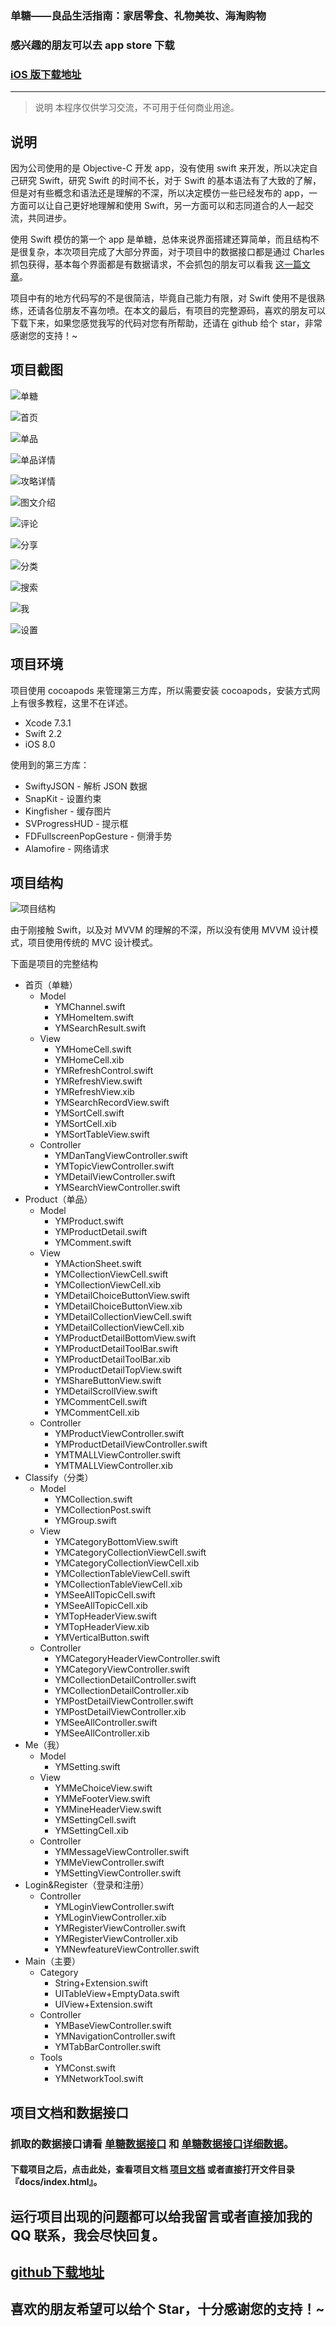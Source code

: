 ### 单糖——良品生活指南：家居零食、礼物美妆、海淘购物
### 感兴趣的朋友可以去 app store 下载 
### [iOS 版下载地址](https://itunes.apple.com/cn/app/id1021442122)

---

> 说明
> 本程序仅供学习交流，不可用于任何商业用途。

## 说明

因为公司使用的是 Objective-C 开发 app，没有使用 swift 来开发，所以决定自己研究 Swift，研究 Swift 的时间不长，对于 Swift 的基本语法有了大致的了解，但是对有些概念和语法还是理解的不深，所以决定模仿一些已经发布的 app，一方面可以让自己更好地理解和使用 Swift，另一方面可以和志同道合的人一起交流，共同进步。

使用 Swift 模仿的第一个 app 是单糖，总体来说界面搭建还算简单，而且结构不是很复杂，本次项目完成了大部分界面，对于项目中的数据接口都是通过 Charles 抓包获得，基本每个界面都是有数据请求，不会抓包的朋友可以看我 [这一篇文章](http://www.jianshu.com/p/235bc6c3ca77)。

项目中有的地方代码写的不是很简洁，毕竟自己能力有限，对 Swift 使用不是很熟练，还请各位朋友不喜勿喷。在本文的最后，有项目的完整源码，喜欢的朋友可以下载下来，如果您感觉我写的代码对您有所帮助，还请在 github 给个 star，非常感谢您的支持！~

## 项目截图

![单糖](http://o9z3a1y1u.bkt.clouddn.com/dangtang.gif)

![首页](http://oat16akgn.bkt.clouddn.com/Simulator%20Screen%20Shot%202016%E5%B9%B47%E6%9C%8826%E6%97%A5%20%E4%B8%8B%E5%8D%885.14.29.png)

![单品](http://oat16akgn.bkt.clouddn.com/dantang/Simulator%20Screen%20Shot%202016%E5%B9%B47%E6%9C%8826%E6%97%A5%20%E4%B8%8B%E5%8D%885.14.32.png)

![单品详情](http://oat16akgn.bkt.clouddn.com/Simulator%20Screen%20Shot%202016%E5%B9%B47%E6%9C%8827%E6%97%A5%20%E4%B8%8B%E5%8D%883.21.14.png)

![攻略详情](http://oat16akgn.bkt.clouddn.com/dantang/Simulator%20Screen%20Shot%202016%E5%B9%B47%E6%9C%8826%E6%97%A5%20%E4%B8%8B%E5%8D%885.14.49.png)

![图文介绍](http://oat16akgn.bkt.clouddn.com/Simulator%20Screen%20Shot%202016%E5%B9%B47%E6%9C%8827%E6%97%A5%20%E4%B8%8B%E5%8D%883.21.18.png)

![评论](http://oat16akgn.bkt.clouddn.com/Simulator%20Screen%20Shot%202016%E5%B9%B47%E6%9C%8827%E6%97%A5%20%E4%B8%8B%E5%8D%883.21.19.png)

![分享](http://oat16akgn.bkt.clouddn.com/Simulator%20Screen%20Shot%202016%E5%B9%B47%E6%9C%8827%E6%97%A5%20%E4%B8%8B%E5%8D%883.21.25.png)

![分类](http://oat16akgn.bkt.clouddn.com/dantang/Simulator%20Screen%20Shot%202016%E5%B9%B47%E6%9C%8826%E6%97%A5%20%E4%B8%8B%E5%8D%885.14.34.png)

![搜索](http://oat16akgn.bkt.clouddn.com/dantang/Simulator%20Screen%20Shot%202016%E5%B9%B47%E6%9C%8826%E6%97%A5%20%E4%B8%8B%E5%8D%885.22.54.png)

![我](http://oat16akgn.bkt.clouddn.com/dantang/Simulator%20Screen%20Shot%202016%E5%B9%B47%E6%9C%8826%E6%97%A5%20%E4%B8%8B%E5%8D%885.14.36.png)

![设置](http://oat16akgn.bkt.clouddn.com/dantang/Simulator%20Screen%20Shot%202016%E5%B9%B47%E6%9C%8826%E6%97%A5%20%E4%B8%8B%E5%8D%885.14.40.png)

## 项目环境

项目使用 cocoapods 来管理第三方库，所以需要安装 cocoapods，安装方式网上有很多教程，这里不在详述。

- Xcode 7.3.1
- Swift 2.2
- iOS 8.0

使用到的第三方库：

- SwiftyJSON - 解析 JSON 数据
- SnapKit - 设置约束
- Kingfisher - 缓存图片
- SVProgressHUD - 提示框
- FDFullscreenPopGesture - 侧滑手势
- Alamofire - 网络请求

## 项目结构

![项目结构](http://oat16akgn.bkt.clouddn.com/dantang_structure.png)

由于刚接触 Swift，以及对 MVVM 的理解的不深，所以没有使用 MVVM 设计模式，项目使用传统的 MVC 设计模式。


下面是项目的完整结构

- 首页（单糖）
	- Model
		- YMChannel.swift
		- YMHomeItem.swift
		- YMSearchResult.swift
	- View
		- YMHomeCell.swift
		- YMHomeCell.xib
		- YMRefreshControl.swift
		- YMRefreshView.swift
		- YMRefreshView.xib
		- YMSearchRecordView.swift
		- YMSortCell.swift
		- YMSortCell.xib
		- YMSortTableView.swift
	- Controller
		- YMDanTangViewController.swift
		- YMTopicViewController.swift
		- YMDetailViewController.swift
		- YMSearchViewController.swift
- Product（单品）
	- Model
		- YMProduct.swift
		- YMProductDetail.swift
		- YMComment.swift
	- View
		- YMActionSheet.swift
		- YMCollectionViewCell.swift
		- YMCollectionViewCell.xib
		- YMDetailChoiceButtonView.swift
		- YMDetailChoiceButtonView.xib
		- YMDetailCollectionViewCell.swift
		- YMDetailCollectionViewCell.xib
		- YMProductDetailBottomView.swift
		- YMProductDetailToolBar.swift
		- YMProductDetailToolBar.xib
		- YMProductDetailTopView.swift
		- YMShareButtonView.swift
		- YMDetailScrollView.swift
		- YMCommentCell.swift
		- YMCommentCell.xib
	- Controller
		- YMProductViewController.swift
		- YMProductDetailViewController.swift
		- YMTMALLViewController.swift
		- YMTMALLViewController.xib
- Classify（分类）
	- Model
		- YMCollection.swift
		- YMCollectionPost.swift
		- YMGroup.swift
	- View
		- YMCategoryBottomView.swift
		- YMCategoryCollectionViewCell.swift
		- YMCategoryCollectionViewCell.xib
		- YMCollectionTableViewCell.swift
		- YMCollectionTableViewCell.xib
		- YMSeeAllTopicCell.swift
		- YMSeeAllTopicCell.xib
		- YMTopHeaderView.swift
		- YMTopHeaderView.xib
		- YMVerticalButton.swift
	- Controller
		- YMCategoryHeaderViewController.swift
		- YMCategoryViewController.swift
		- YMCollectionDetailController.swift
		- YMCollectionDetailController.xib
		- YMPostDetailViewController.swift
		- YMPostDetailViewController.xib
		- YMSeeAllController.swift
		- YMSeeAllController.xib
- Me（我）
 	- Model
 		- YMSetting.swift
	- View
		- YMMeChoiceView.swift
		- YMMeFooterView.swift
		- YMMineHeaderView.swift
		- YMSettingCell.swift
		- YMSettingCell.xib
	- Controller
		- YMMessageViewController.swift
		- YMMeViewController.swift
		- YMSettingViewController.swift
- Login&Register（登录和注册）
	- Controller
		- YMLoginViewController.swift
		- YMLoginViewController.xib
		- YMRegisterViewController.swift
		- YMRegisterViewController.xib
		- YMNewfeatureViewController.swift
- Main（主要）
	- Category
		- String+Extension.swift
		- UITableView+EmptyData.swift
		- UIView+Extension.swift
	- Controller
		- YMBaseViewController.swift
		- YMNavigationController.swift
		- YMTabBarController.swift
	- Tools
		- YMConst.swift
		- YMNetworkTool.swift

## 项目文档和数据接口

### 抓取的数据接口请看 [单糖数据接口](https://github.com/hrscy/DanTang/blob/master/单糖数据接口.md) 和 [单糖数据接口详细数据](https://github.com/hrscy/DanTang/blob/master/单糖数据接口详细数据.md)。

#### 下载项目之后，点击此处，查看项目文档 [项目文档](https://github.com/hrscy/DanTang/blob/master/docs/index.html) 或者直接打开文件目录 『docs/index.html』。

## 运行项目出现的问题都可以给我留言或者直接加我的 QQ 联系，我会尽快回复。

## [github下载地址](https://github.com/hrscy/DanTang) 

## 喜欢的朋友希望可以给个 Star，十分感谢您的支持！~
